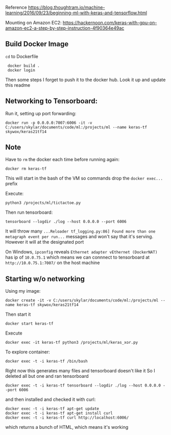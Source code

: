 Reference
https://blog.thoughtram.io/machine-learning/2016/09/23/beginning-ml-with-keras-and-tensorflow.html

Mounting on Amazon EC2:
https://hackernoon.com/keras-with-gpu-on-amazon-ec2-a-step-by-step-instruction-4f90364e49ac

## Build Docker Image

`cd` to Dockerfile

```
 docker build .
 docker login
```

Then some steps I forget to push it to the docker hub. Look it up and update this readme

## Networking to Tensorboard:

Run it, setting up port forwarding:

```
docker run -p 0.0.0.0:7007:6006 -it -v C:/users/skylar/documents/code/ml:/projects/ml --name keras-tf skywox/keras21tf14
```

## Note

Have to `rm` the docker each time before running again:

```
docker rm keras-tf
```

This will start in the bash of the VM so commands drop the `docker exec...` prefix

Execute:

```
python3 /projects/ml/tictactoe.py
```

Then run tensorboard:

```
tensorboard --logdir ./log --host 0.0.0.0 --port 6006
```

It will throw many `...Reloader tf_logging.py:86] Found more than one metagraph event per run...` messages and won't say that it's serving. However it will at the designated port

On Windows, `ipconfig` reveals `Ethernet adapter vEthernet (DockerNAT)` has ip of `10.0.75.1` which means we can connnect to tensorboard at `http://10.0.75.1:7007/` on the host machine

## Starting w/o networking

Using my image:

```
docker create -it -v C:/users/skylar/documents/code/ml:/projects/ml --name keras-tf skywox/keras21tf14
```

Then start it

```
docker start keras-tf
```

Execute

```
docker exec -it keras-tf python3 /projects/ml/keras_xor.py
```

To explore container:

```
docker exec -t -i keras-tf /bin/bash
```

Right now this generates many files and tensorboard doesn't like it
So I deleted all but one and ran tensorboard

```
docker exec -t -i keras-tf tensorboard --logdir ./log --host 0.0.0.0 --port 6006
```

and then installed and checked it with curl:

```
docker exec -t -i keras-tf apt-get update
docker exec -t -i keras-tf apt-get install curl
docker exec -t -i keras-tf curl http://localhost:6006/
```

which returns a bunch of HTML, which means it's working
